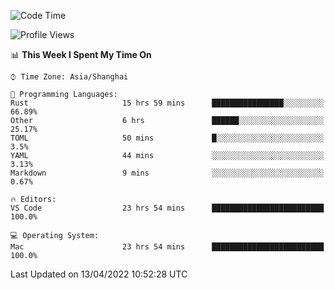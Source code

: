 <!--START_SECTION:waka-->
![Code Time](http://img.shields.io/badge/Code%20Time-1%2C228%20hrs%2057%20mins-blue)

![Profile Views](http://img.shields.io/badge/Profile%20Views-18-blue)

📊 **This Week I Spent My Time On** 

```text
⌚︎ Time Zone: Asia/Shanghai

💬 Programming Languages: 
Rust                     15 hrs 59 mins      ████████████████░░░░░░░░░   66.89% 
Other                    6 hrs               ██████░░░░░░░░░░░░░░░░░░░   25.17% 
TOML                     50 mins             █░░░░░░░░░░░░░░░░░░░░░░░░   3.5% 
YAML                     44 mins             ░░░░░░░░░░░░░░░░░░░░░░░░░   3.13% 
Markdown                 9 mins              ░░░░░░░░░░░░░░░░░░░░░░░░░   0.67%

🔥 Editors: 
VS Code                  23 hrs 54 mins      █████████████████████████   100.0%

💻 Operating System: 
Mac                      23 hrs 54 mins      █████████████████████████   100.0%

```


 Last Updated on 13/04/2022 10:52:28 UTC
<!--END_SECTION:waka-->
